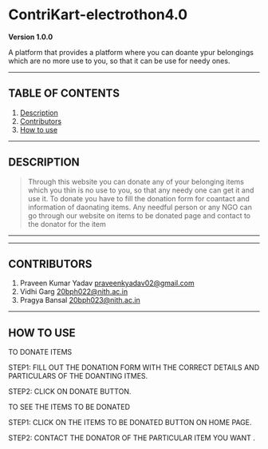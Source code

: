 # ContriKart-electrothon4.0

**Version 1.0.0**

A platform that provides a platform where you can doante ypur belongings which are no more use to you, so that it can be use for needy ones.
 
---

## TABLE OF CONTENTS

1. [Description](#description)
2. [Contributors](#contributors)
3. [How to use](#how-to-use)

---
<a name="description"></a>
## DESCRIPTION

 >Through this website you can donate any of your belonging items which you thin is no use to you, so that any needy one can get it and use it.
 > To donate you have to fill the donation form for coantact and information of daonating items. 
 > Any needful person or any NGO can go through our website on items to be donated page and contact to the donator for the item

---
<a name="demo-link"></a>

---
<a name="contributors"></a>
## CONTRIBUTORS

1. Praveen Kumar Yadav praveenkyadav02@gmail.com
2. Vidhi Garg 20bph022@nith.ac.in
3. Pragya Bansal 20bph023@nith.ac.in


---
<a name="how-to-use"></a>
## HOW TO USE
TO DONATE ITEMS

STEP1: FILL OUT THE DONATION FORM WITH THE CORRECT DETAILS AND PARTICULARS OF THE DOANTING ITMES.

STEP2: CLICK ON DONATE BUTTON.


TO SEE THE ITEMS TO BE DONATED


STEP1: CLICK ON THE ITEMS TO BE DONATED BUTTON ON HOME PAGE.

STEP2: CONTACT THE DONATOR OF THE PARTICULAR ITEM YOU WANT .



